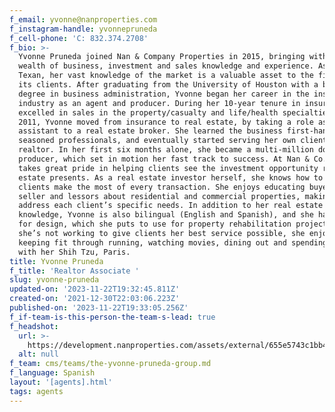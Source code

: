 ```yaml
---
f_email: yvonne@nanproperties.com
f_instagram-handle: yvonnepruneda
f_cell-phone: 'C: 832.374.2708'
f_bio: >-
  Yvonne Pruneda joined Nan & Company Properties in 2015, bringing with her a
  wealth of business, investment and sales knowledge and experience. As a native
  Texan, her vast knowledge of the market is a valuable asset to the firm and
  its clients. After graduating from the University of Houston with a bachelor’s
  degree in business administration, Yvonne began her career in the insurance
  industry as an agent and producer. During her 10-year tenure in insurance, she
  excelled in sales in the property/casualty and life/health specialties. In
  2011, Yvonne moved from insurance to real estate, by taking a role as an
  assistant to a real estate broker. She learned the business first-hand from
  seasoned professionals, and eventually started serving her own clients as a
  realtor. In her first six months alone, she became a multi-million dollar
  producer, which set in motion her fast track to success. At Nan & Co., Yvonne
  takes great pride in helping clients see the investment opportunity real
  estate presents. As a real estate investor herself, she knows how to help
  clients make the most of every transaction. She enjoys educating buyers,
  seller and lessors about residential and commercial properties, making sure to
  address each client’s specific needs. In addition to her real estate
  knowledge, Yvonne is also bilingual (English and Spanish), and she has an eye
  for design, which she puts to use for property rehabilitation projects. When
  she’s not working to give clients her best service possible, she enjoys
  keeping fit through running, watching movies, dining out and spending time
  with her Shih Tzu, Paris.
title: Yvonne Pruneda
f_title: 'Realtor Associate '
slug: yvonne-pruneda
updated-on: '2023-11-22T19:32:45.811Z'
created-on: '2021-12-30T22:03:06.223Z'
published-on: '2023-11-22T19:33:05.256Z'
f_if-team-is-this-person-the-team-s-lead: true
f_headshot:
  url: >-
    https://development.nanproperties.com/assets/external/655e5743c1bb445f6cf434c5_a827ab4d44c127de1c15f1bc8f3d9e25.webp
  alt: null
f_team: cms/teams/the-yvonne-pruneda-group.md
f_language: Spanish
layout: '[agents].html'
tags: agents
---
```



